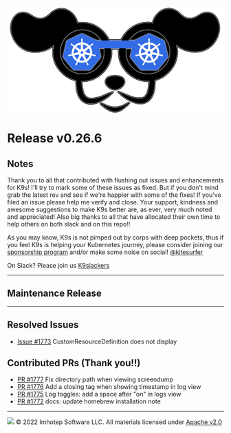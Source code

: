 <img src="https://raw.githubusercontent.com/derailed/k9s/master/assets/k9s.png" align="center" width="800" height="auto"/>

# Release v0.26.6

## Notes

Thank you to all that contributed with flushing out issues and enhancements for K9s! I'll try to mark some of these issues as fixed. But if you don't mind grab the latest rev and see if we're happier with some of the fixes! If you've filed an issue please help me verify and close. Your support, kindness and awesome suggestions to make K9s better are, as ever, very much noted and appreciated! Also big thanks to all that have allocated their own time to help others on both slack and on this repo!!

As you may know, K9s is not pimped out by corps with deep pockets, thus if you feel K9s is helping your Kubernetes journey, please consider joining our [sponsorship program](https://github.com/sponsors/derailed) and/or make some noise on social! [@kitesurfer](https://twitter.com/kitesurfer)

On Slack? Please join us [K9slackers](https://join.slack.com/t/k9sers/shared_invite/enQtOTA5MDEyNzI5MTU0LWQ1ZGI3MzliYzZhZWEyNzYxYzA3NjE0YTk1YmFmNzViZjIyNzhkZGI0MmJjYzhlNjdlMGJhYzE2ZGU1NjkyNTM)

---

## Maintenance Release

---

## Resolved Issues

* [Issue #1773](https://github.com/derailed/k9s/issues/1773) CustomResourceDefinition does not display

## Contributed PRs (Thank you!!)

* [PR #1777](https://github.com/derailed/k9s/pull/1777) Fix directory path when viewing screendump
* [PR #1776](https://github.com/derailed/k9s/pull/1776) Add a closing tag when showing timestamp in log view
* [PR #1775](https://github.com/derailed/k9s/pull/1775) Log toggles: add a space after "on" in logs view
* [PR #1772](https://github.com/derailed/k9s/pull/1772) docs: update homebrew installation note

---

<img src="https://raw.githubusercontent.com/derailed/k9s/master/assets/imhotep_logo.png" width="32" height="auto"/> © 2022 Imhotep Software LLC. All materials licensed under [Apache v2.0](http://www.apache.org/licenses/LICENSE-2.0)
